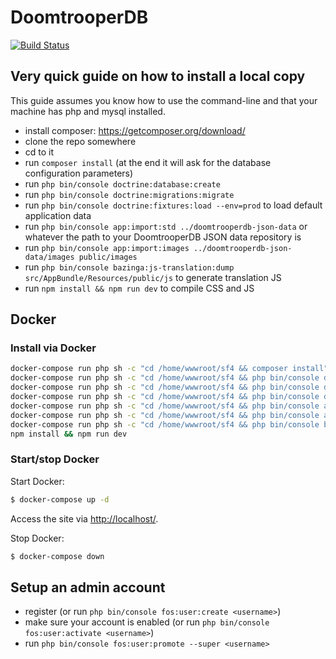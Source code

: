 # DoomtrooperDB
[![Build Status](https://api.travis-ci.org/fiskhandlarn/doomtrooperdb.svg?branch=master)](https://travis-ci.org/fiskhandlarn/doomtrooperdb)

## Very quick guide on how to install a local copy

This guide assumes you know how to use the command-line and that your machine has php and mysql installed.

- install composer: https://getcomposer.org/download/
- clone the repo somewhere
- cd to it
- run `composer install` (at the end it will ask for the database configuration parameters)
- run `php bin/console doctrine:database:create`
- run `php bin/console doctrine:migrations:migrate`
- run `php bin/console doctrine:fixtures:load --env=prod` to load default application data
- run `php bin/console app:import:std ../doomtrooperdb-json-data` or whatever the path to your DoomtrooperDB JSON data repository is
- run `php bin/console app:import:images ../doomtrooperdb-json-data/images public/images`
- run `php bin/console bazinga:js-translation:dump src/AppBundle/Resources/public/js` to generate translation JS
- run `npm install && npm run dev` to compile CSS and JS

## Docker

### Install via Docker

```bash
docker-compose run php sh -c "cd /home/wwwroot/sf4 && composer install"
docker-compose run php sh -c "cd /home/wwwroot/sf4 && php bin/console doctrine:database:create"
docker-compose run php sh -c "cd /home/wwwroot/sf4 && php bin/console doctrine:migrations:migrate"
docker-compose run php sh -c "cd /home/wwwroot/sf4 && php bin/console doctrine:fixtures:load --env=prod"
docker-compose run php sh -c "cd /home/wwwroot/sf4 && php bin/console app:import:std doomtrooperdb-json-data"
docker-compose run php sh -c "cd /home/wwwroot/sf4 && php bin/console app:import:images doomtrooperdb-json-data/images public/images"
docker-compose run php sh -c "cd /home/wwwroot/sf4 && php bin/console bazinga:js-translation:dump src/AppBundle/Resources/public/js"
npm install && npm run dev
```

### Start/stop Docker

Start Docker:
```bash
$ docker-compose up -d
```

Access the site via [http://localhost/](http://localhost/).

Stop Docker:
```bash
$ docker-compose down
```

## Setup an admin account

- register (or run `php bin/console fos:user:create <username>`)
- make sure your account is enabled (or run `php bin/console fos:user:activate <username>`)
- run `php bin/console fos:user:promote --super <username>`
